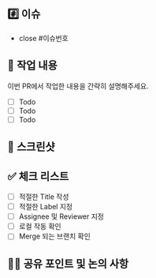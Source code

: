 ## #️⃣ 이슈

- close #이슈번호 <!-- 이슈 번호 입력 -->

## 📝 작업 내용

이번 PR에서 작업한 내용을 간략히 설명해주세요.

- [ ] Todo
- [ ] Todo
- [ ] Todo

## 📸 스크린샷

<!-- 결과물에 대한 스크린샷을 작성해주세요. -->

## ✅ 체크 리스트

- [ ] 적절한 Title 작성
- [ ] 적절한 Label 지정
- [ ] Assignee 및 Reviewer 지정
- [ ] 로컬 작동 확인
- [ ] Merge 되는 브랜치 확인

## 👩‍💻 공유 포인트 및 논의 사항

<!-- 공유하거나 논의할 사항을 작성해주세요. -->
